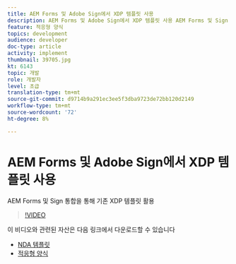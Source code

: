 ```yaml
---
title: AEM Forms 및 Adobe Sign에서 XDP 템플릿 사용
description: AEM Forms 및 Adobe Sign에서 XDP 템플릿 사용 AEM Forms 및 Sign 통합을 통해 기존 XDP 템플릿을 활용하는 방법을 자세히 설명하는 비디오입니다.
feature: 적응형 양식
topics: development
audience: developer
doc-type: article
activity: implement
thumbnail: 39705.jpg
kt: 6143
topic: 개발
role: 개발자
level: 초급
translation-type: tm+mt
source-git-commit: d9714b9a291ec3ee5f3dba9723de72bb120d2149
workflow-type: tm+mt
source-wordcount: '72'
ht-degree: 8%

---
```


# AEM Forms 및 Adobe Sign에서 XDP 템플릿 사용

AEM Forms 및 Sign 통합을 통해 기존 XDP 템플릿 활용

>[!VIDEO](https://video.tv.adobe.com/v/39705/?quality=9&learn=on)

이 비디오와 관련된 자산은 다음 링크에서 다운로드할 수 있습니다

* [NDA 템플릿](assets/nda-agreement-xdp-template.zip)
* [적응형 양식](assets/nda-agreement-af-with-xdp-template.zip)
